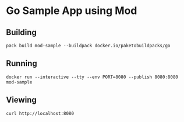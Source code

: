 # Go Sample App using Mod

## Building

`pack build mod-sample --buildpack docker.io/paketobuildpacks/go`

## Running

`docker run --interactive --tty --env PORT=8080 --publish 8080:8080 mod-sample`

## Viewing

`curl http://localhost:8080`
